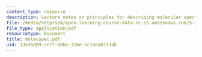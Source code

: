 ```yaml
---
content_type: resource
description: Lecture notes on principles for describing molecular spectroscopy.
file: /media/https%3A/open-learning-course-data-rc.s3.amazonaws.com/5-33-advanced-chemical-experimentation-and-instrumentation-fall-2007/13e358b92c7768bc31be5c1a8a8713ab_molecspec.pdf
file_type: application/pdf
resourcetype: Document
title: molecspec.pdf
uid: 13e358b9-2c77-68bc-31be-5c1a8a8713ab
---
```

